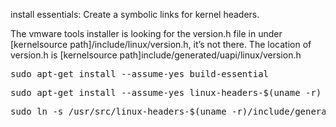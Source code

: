 install essentials:
Create a symbolic links for kernel headers.

The vmware tools installer is looking for the version.h file in under [kernelsource path]/include/linux/version.h,
it’s not there.
The location of version.h is [kernelsource path]include/generated/uapi/linux/version.h

<pre>sudo apt-get install --assume-yes build-essential</pre>
<pre>sudo apt-get install --assume-yes linux-headers-$(uname -r)</pre>

<pre>sudo ln -s /usr/src/linux-headers-$(uname -r)/include/generated/uapi/linux/version.h /usr/src/linux-headers-$(uname -r)/include/linux/version.h</pre>

